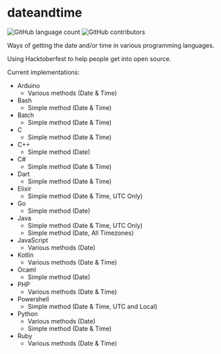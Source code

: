 # dateandtime

![GitHub language count](https://img.shields.io/github/languages/count/awesome-examples/dateandtime.svg)
![GitHub contributors](https://img.shields.io/github/contributors/awesome-examples/dateandtime.svg)

Ways of getting the date and/or time in various programming languages.

Using Hacktoberfest to help people get into open source.

Current implementations:

- Arduino
  - Various methods (Date & Time)
- Bash
  - Simple method (Date & Time)
- Batch
  - Simple method (Date & Time)
- C
  - Simple method (Date & Time)
- C++
  - Simple method (Date)
- C#
  - Simple method (Date & Time)
- Dart
  - Simple method (Date & Time)
- Elixir
  - Simple method (Date & Time, UTC Only)
- Go
  - Simple method (Date)
- Java
  - Simple method (Date & Time, UTC Only)
  - Simple method (Date, All Timezones)
- JavaScript
  - Various methods (Date)
- Kotlin
  - Various methods (Date & Time)
- Ocaml
  - Simple method (Date)
- PHP
  - Various methods (Date & Time)
- Powershell
  - Simple method (Date & Time, UTC and Local)
- Python
  - Various methods (Date)
  - Simple method (Date & Time)
- Ruby
  - Various methods (Date & Time)
